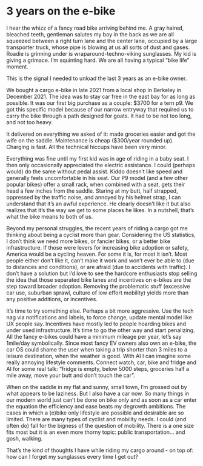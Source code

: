 # 3 years on the e-bike

I hear the whizz of a fancy road bike arriving behind me. A gray haired, bleached teeth, gentleman salutes my boy in the back as we are all squeezed between a right turn lane and the center lane, occupied by a large transporter truck, whose pipe is blowing at us all sorts of dust and gases. Roadie is grinning under is wraparound-techno-viking sunglasses. My kid is giving a grimace. I’m squinting hard. We are all having a typical “bike life” moment.

This is the signal I needed to unload the last 3 years as an e-bike owner.

We bought a cargo e-bike in late 2021 from a local shop in Berkeley in December 2021. The idea was to stay car free in the east bay for as long as possible. It was our first big purchase as a couple: $3700 for a tern p9. We got this specific model because of our narrow entryway that required us to carry the bike through a path designed for goats. It had to be not too long, and not too heavy.

It delivered on everything we asked of it: made groceries easier and got the wife on the saddle. Maintenance is cheap ($300/year rounded up). Charging is fast. All the technical hiccups have been very minor.

Everything was fine until my first kid was in age of riding in a baby seat. I then only occasionally appreciated the electric assistance. I could (perhaps would) do the same without pedal assist. Kiddo doesn’t like speed and generally feels uncomfortable in his seat. Our P9 model (and a few other popular bikes) offer a small rack, when combined with a seat, gets their head a few inches from the saddle. Staring at my butt, half strapped, oppressed by the traffic noise, and annoyed by his helmet strap, I can understand that it’s an awful experience. He clearly doesn’t like it but also realizes that it’s the way we get to some places he likes. In a nutshell, that’s what the bike means to both of us.

Beyond my personal struggles, the recent years of riding a cargo got me thinking about being a cyclist more than gear. Considering the US statistics, I don’t think we need more bikes, or fancier bikes, or a better bike infrastructure. If those were levers for increasing bike adoption or safety, America would be a cycling heaven. For some it is, for most it isn’t. Most people either don’t like it, can’t make it work and won’t ever be able to (due to distances and conditions), or are afraid (due to accidents with traffic). I don’t have a solution but I’d love to see the hardcore enthusiasts stop selling the idea that those separated bike lanes and incentives on e-bikes are the step toward broader adoption. Removing the problematic stuff (excessive car use, suburban sprawl, culture of low effort mobility) yields more than any positive additions, or incentives.

It’s time to try something else. Perhaps a bit more aggressive. Use the tech nag via notifications and labels, to force change, update mental model like UX people say. Incentives have mostly led to people hoarding bikes and under used infrastructure. It’s time to go the other way and start penalizing. All the fancy e-bikes could have a minimum mileage per year, let’s say 1mile/day symbolically. Since most fancy EV owners also own an e-bike, the car OS could shame the user when taking a trip shorter than 3 miles to a leisure destination, when the weather is good. With AI I can imagine some really annoying lifestyle comments. Connect watch, car, bike and fridge and AI for some real talk: “fridge is empty, below 5000 steps, groceries half a mile away, move your butt and don’t touch the car”.

When on the saddle in my flat and sunny, small town, I’m grossed out by what appears to be laziness. But I also have a car now. So many things in our modern world just can’t be done on bike only and as soon as a car enter the equation the efficiency and ease beats my degrowth ambitions. The cases in which a (e)bike only lifestyle are possible and desirable are so limited. There are many types of cyclist and mobility needs. I could (and often do) fall for the bigness of the question of mobility. There is a one size fits most but it is an even more thorny topic: public transportation… and gosh, walking.
 
That’s the kind of thoughts I have while riding my cargo around - on top of: how can I forget my sunglasses every time I get out?